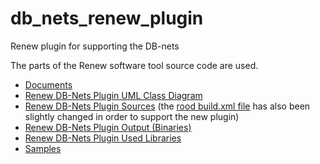 # db_nets_renew_plugin
Renew plugin for supporting the DB-nets

The parts of the Renew software tool source code are used.

* [Documents](root/docs)
* [Renew DB-Nets Plugin UML Class Diagram](root/docs/other/RenewDBNetsPluginFormalismsClassDiagram)
* [Renew DB-Nets Plugin Sources](root/prj/sol/projects/renew2.5source/renew2.5/src/DBNets) (the [rood build.xml file](root/prj/sol/projects/renew2.5source/renew2.5/src/build.xml) has also been slightly changed in order to support the new plugin)
* [Renew DB-Nets Plugin Output (Binaries)](root/prj/sol/output)
* [Renew DB-Nets Plugin Used Libraries](root/prj/sol/lib)
* [Samples](root/prj/sol/samples)
